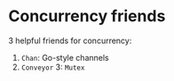 # Concurrency friends

3 helpful friends for concurrency:

1. `Chan`: Go-style channels
2. `Conveyor`
3: `Mutex`